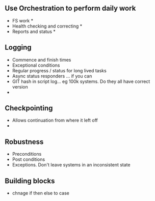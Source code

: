 ## Use Orchestration to perform daily work
* FS work *
* Health checking and correcting *
* Reports and status *

## Logging
- Commence and finish times
- Exceptional conditions
- Regular progress / status for long lived tasks
- Async status responders ... if you can
- GIT hash in script log... eg 100k systems. Do they all have correct version
- 

## Checkpointing
- Allows continuation from where it left off
- 

## Robustness
- Preconditions
- Post conditions
- Exceptions. Don't leave systems in an inconsistent state

## Building blocks

- chnage if then else to case

